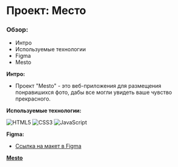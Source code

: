 # Проект: Место

### Обзор:
* Интро
* Используемые технологии
* Figma
* Mesto


**Интро:**
* Проект "Mesto" - это веб-приложения для размещения понравишихся фото, дабы все могли увидеть ваше чувство прекрасного.

**Используемые технологии:**

![HTML5](https://img.shields.io/badge/html5-%23E34F26.svg?style=for-the-badge&logo=html5&logoColor=white)
![CSS3](https://img.shields.io/badge/css3-%231572B6.svg?style=for-the-badge&logo=css3&logoColor=white)
![JavaScript](https://img.shields.io/badge/javascript-%23323330.svg?style=for-the-badge&logo=javascript&logoColor=%23F7DF1E)

**Figma:**

* [Ссылка на макет в Figma](https://www.figma.com/file/2cn9N9jSkmxD84oJik7xL7/JavaScript.-Sprint-4?node-id=0%3A1)

[**Mesto**](https://warcuer.github.io/mesto/)